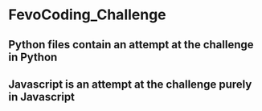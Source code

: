 # FevoCoding_Challenge

## Python files contain an attempt at the challenge in Python
## Javascript is an attempt at the challenge purely in Javascript
